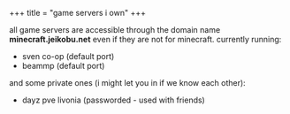+++
title = "game servers i own"
+++

all game servers are accessible through the domain name **minecraft.jeikobu.net** even if they are not for minecraft.
currently running:
* sven co-op (default port)
* beammp (default port)

and some private ones (i might let you in if we know each other):
* dayz pve livonia (passworded - used with friends)

